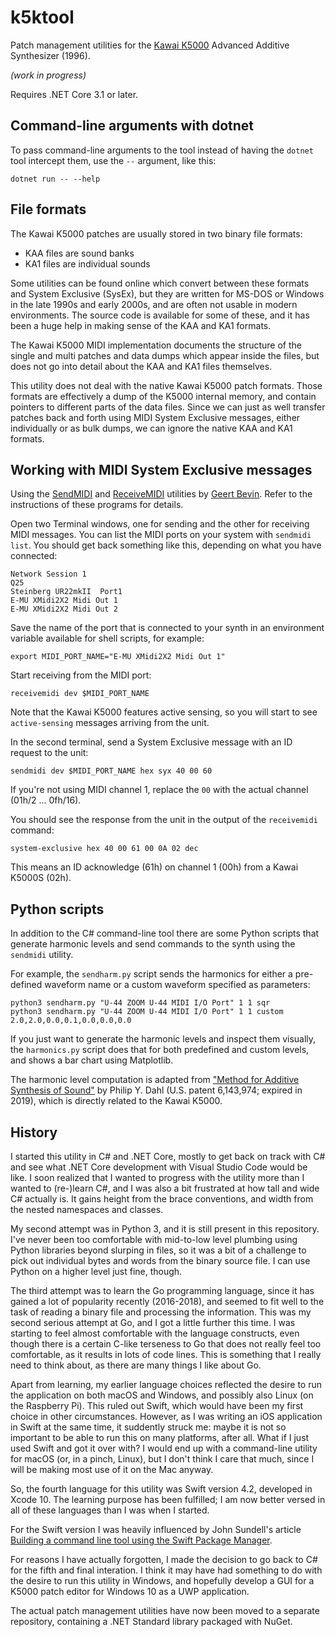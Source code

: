 # k5ktool

Patch management utilities for the
[Kawai K5000](https://en.wikipedia.org/wiki/Kawai_K5000)
Advanced Additive Synthesizer (1996).

_(work in progress)_

Requires .NET Core 3.1 or later.

## Command-line arguments with dotnet

To pass command-line arguments to the tool instead of having the `dotnet`
tool intercept them, use the `--` argument, like this:

    dotnet run -- --help

## File formats

The Kawai K5000 patches are usually stored in two binary file formats:

- KAA files are sound banks
- KA1 files are individual sounds

Some utilities can be found online which convert between these formats
and System Exclusive (SysEx), but they are written for MS-DOS or Windows
in the late 1990s and early 2000s, and are often not usable in modern
environments. The source code is available for some of these, and it has
been a huge help in making sense of the KAA and KA1 formats.

The Kawai K5000 MIDI implementation documents the structure of the
single and multi patches and data dumps which appear inside the files,
but does not go into detail about the KAA and KA1 files themselves.

This utility does not deal with the native Kawai K5000 patch formats.
Those formats are effectively a dump of the K5000 internal memory, and
contain pointers to different parts of the data files. Since we can
just as well transfer patches back and forth using MIDI System Exclusive
messages, either individually or as bulk dumps, we can ignore the native
KAA and KA1 formats.

## Working with MIDI System Exclusive messages

Using the [SendMIDI](https://github.com/gbevin/SendMIDI)
and [ReceiveMIDI](https://github.com/gbevin/ReceiveMIDI) utilities
by [Geert Bevin](https://github.com/gbevin). Refer to the instructions
of these programs for details.

Open two Terminal windows, one for sending and the other for receiving MIDI messages.
You can list the MIDI ports on your system with `sendmidi list`. You should get back something
like this, depending on what you have connected:

    Network Session 1
    Q25
    Steinberg UR22mkII  Port1
    E-MU XMidi2X2 Midi Out 1
    E-MU XMidi2X2 Midi Out 2

Save the name of the port that is connected to your synth in an environment variable available
for shell scripts, for example:

    export MIDI_PORT_NAME="E-MU XMidi2X2 Midi Out 1"

Start receiving from the MIDI port:

    receivemidi dev $MIDI_PORT_NAME

Note that the Kawai K5000 features active sensing, so you will start to see `active-sensing`
messages arriving from the unit.

In the second terminal, send a System Exclusive message with an ID request to the unit:

    sendmidi dev $MIDI_PORT_NAME hex syx 40 00 60

If you're not using MIDI channel 1, replace the `00` with the actual channel (01h/2 ... 0fh/16).

You should see the response from the unit in the output of the `receivemidi` command:

    system-exclusive hex 40 00 61 00 0A 02 dec

This means an ID acknowledge (61h) on channel 1 (00h) from a Kawai K5000S (02h).

## Python scripts

In addition to the C# command-line tool there are some Python scripts that generate harmonic
levels and send commands to the synth using the `sendmidi` utility.

For example, the `sendharm.py` script sends the harmonics for either a pre-defined waveform name
or a custom waveform specified as parameters:

    python3 sendharm.py "U-44 ZOOM U-44 MIDI I/O Port" 1 1 sqr
    python3 sendharm.py "U-44 ZOOM U-44 MIDI I/O Port" 1 1 custom 2.0,2.0,0.0,0.1,0.0,0.0,0.0

If you just want to generate the harmonic levels and inspect them visually, the `harmonics.py`
script does that for both predefined and custom levels, and shows a bar chart using Matplotlib.

The harmonic level computation is adapted from ["Method for Additive Synthesis of
Sound"](https://patents.google.com/patent/US6143974A/en) by Philip Y. Dahl (U.S.
patent 6,143,974; expired in 2019), which is directly related to the Kawai K5000.

## History

I started this utility in C# and .NET Core, mostly to get back on track
with C# and see what .NET Core development with Visual Studio Code would
be like. I soon realized that I wanted to progress with the utility more
than I wanted to (re-)learn C#, and I was also a bit frustrated at how
tall and wide C# actually is. It gains height from the brace
conventions, and width from the nested namespaces and classes.

My second attempt was in Python 3, and it is still present in this
repository. I've never been too comfortable with mid-to-low level
plumbing using Python libraries beyond slurping in files, so it was a
bit of a challenge to pick out individual bytes and words from the binary
source file. I can use Python on a higher level just fine, though.

The third attempt was to learn the Go programming language, since it has
gained a lot of popularity recently (2016-2018), and seemed to fit well
to the task of reading a binary file and processing the information. This
was my second serious attempt at Go, and I got a little further this time.
I was starting to feel almost comfortable with the language constructs,
even though there is a certain C-like terseness to Go that does not really
feel too comfortable, as it results in lots of code lines. This is something
that I really need to think about, as there are many things I like about Go.

Apart from learning, my earlier language choices reflected the desire to
run the application on both macOS and Windows, and possibly also Linux
(on the Raspberry Pi). This ruled out Swift, which would have been my
first choice in other circumstances. However, as I was writing an iOS
application in Swift at the same time, it suddently struck me: maybe it
is not so important to be able to run this on many platforms, after all.
What if I just used Swift and got it over with? I would end up with a
command-line utility for macOS (or, in a pinch, Linux), but I don't think
I care that much, since I will be making most use of it on the Mac anyway.

So, the fourth language for this utility was Swift version 4.2, developed
in Xcode 10. The learning purpose has been fulfilled; I am now better versed
in all of these languages than I was when I started.

For the Swift version I was heavily influenced by John Sundell's
article [Building a command line tool using the Swift Package Manager](https://www.swiftbysundell.com/posts/building-a-command-line-tool-using-the-swift-package-manager).

For reasons I have actually forgotten, I made the decision to go back to
C# for the fifth and final interation. I think it may have had something
to do with the desire to run this utility in Windows, and hopefully develop
a GUI for a K5000 patch editor for Windows 10 as a UWP application.

The actual patch management utilities have now been moved to a separate
repository, containing a .NET Standard library packaged with NuGet.

